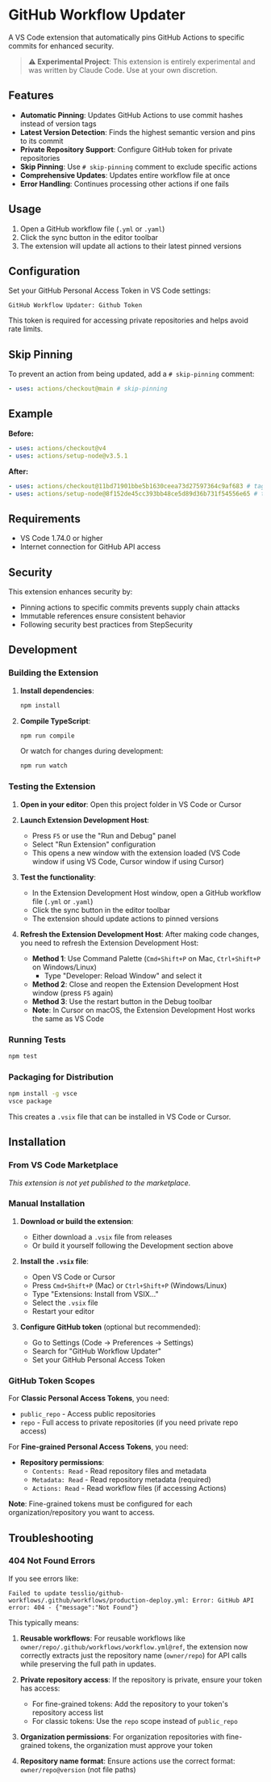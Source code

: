 # GitHub Workflow Updater

A VS Code extension that automatically pins GitHub Actions to specific commits for enhanced security.

> **⚠️ Experimental Project**: This extension is entirely experimental and was written by Claude Code. Use at your own discretion.

## Features

- **Automatic Pinning**: Updates GitHub Actions to use commit hashes instead of version tags
- **Latest Version Detection**: Finds the highest semantic version and pins to its commit
- **Private Repository Support**: Configure GitHub token for private repositories
- **Skip Pinning**: Use `# skip-pinning` comment to exclude specific actions
- **Comprehensive Updates**: Updates entire workflow file at once
- **Error Handling**: Continues processing other actions if one fails

## Usage

1. Open a GitHub workflow file (`.yml` or `.yaml`)
2. Click the sync button in the editor toolbar
3. The extension will update all actions to their latest pinned versions

## Configuration

Set your GitHub Personal Access Token in VS Code settings:

```
GitHub Workflow Updater: Github Token
```

This token is required for accessing private repositories and helps avoid rate limits.

## Skip Pinning

To prevent an action from being updated, add a `# skip-pinning` comment:

```yaml
- uses: actions/checkout@main # skip-pinning
```

## Example

**Before:**
```yaml
- uses: actions/checkout@v4
- uses: actions/setup-node@v3.5.1
```

**After:**
```yaml
- uses: actions/checkout@11bd71901bbe5b1630ceea73d27597364c9af683 # tag v4.2.2
- uses: actions/setup-node@8f152de45cc393bb48ce5d89d36b731f54556e65 # tag v4.0.0
```

## Requirements

- VS Code 1.74.0 or higher
- Internet connection for GitHub API access

## Security

This extension enhances security by:
- Pinning actions to specific commits prevents supply chain attacks
- Immutable references ensure consistent behavior
- Following security best practices from StepSecurity

## Development



### Building the Extension

1. **Install dependencies**:
   ```bash
   npm install
   ```

2. **Compile TypeScript**:
   ```bash
   npm run compile
   ```
   
   Or watch for changes during development:
   ```bash
   npm run watch
   ```

### Testing the Extension

1. **Open in your editor**: Open this project folder in VS Code or Cursor

2. **Launch Extension Development Host**:
   - Press `F5` or use the "Run and Debug" panel
   - Select "Run Extension" configuration
   - This opens a new window with the extension loaded (VS Code window if using VS Code, Cursor window if using Cursor)

3. **Test the functionality**:
   - In the Extension Development Host window, open a GitHub workflow file (`.yml` or `.yaml`)
   - Click the sync button in the editor toolbar
   - The extension should update actions to pinned versions

4. **Refresh the Extension Development Host**:
   After making code changes, you need to refresh the Extension Development Host:
   - **Method 1**: Use Command Palette (`Cmd+Shift+P` on Mac, `Ctrl+Shift+P` on Windows/Linux)
     - Type "Developer: Reload Window" and select it
   - **Method 2**: Close and reopen the Extension Development Host window (press `F5` again)
   - **Method 3**: Use the restart button in the Debug toolbar
   - **Note**: In Cursor on macOS, the Extension Development Host works the same as VS Code

### Running Tests

```bash
npm test
```

### Packaging for Distribution

```bash
npm install -g vsce
vsce package
```

This creates a `.vsix` file that can be installed in VS Code or Cursor.

## Installation

### From VS Code Marketplace
*This extension is not yet published to the marketplace.*

### Manual Installation

1. **Download or build the extension**:
   - Either download a `.vsix` file from releases
   - Or build it yourself following the Development section above

2. **Install the `.vsix` file**:
   - Open VS Code or Cursor
   - Press `Cmd+Shift+P` (Mac) or `Ctrl+Shift+P` (Windows/Linux)
   - Type "Extensions: Install from VSIX..."
   - Select the `.vsix` file
   - Restart your editor

3. **Configure GitHub token** (optional but recommended):
   - Go to Settings (Code → Preferences → Settings)
   - Search for "GitHub Workflow Updater"
   - Set your GitHub Personal Access Token

### GitHub Token Scopes

For **Classic Personal Access Tokens**, you need:
- `public_repo` - Access public repositories
- `repo` - Full access to private repositories (if you need private repo access)

For **Fine-grained Personal Access Tokens**, you need:
- **Repository permissions**:
  - `Contents: Read` - Read repository files and metadata
  - `Metadata: Read` - Read repository metadata (required)
  - `Actions: Read` - Read workflow files (if accessing Actions)

**Note**: Fine-grained tokens must be configured for each organization/repository you want to access.

## Troubleshooting

### 404 Not Found Errors

If you see errors like:
```
Failed to update tesslio/github-workflows/.github/workflows/production-deploy.yml: Error: GitHub API error: 404 - {"message":"Not Found"}
```

This typically means:

1. **Reusable workflows**: For reusable workflows like `owner/repo/.github/workflows/workflow.yml@ref`, the extension now correctly extracts just the repository name (`owner/repo`) for API calls while preserving the full path in updates.

2. **Private repository access**: If the repository is private, ensure your token has access:
   - For fine-grained tokens: Add the repository to your token's repository access list
   - For classic tokens: Use the `repo` scope instead of `public_repo`

3. **Organization permissions**: For organization repositories with fine-grained tokens, the organization must approve your token

4. **Repository name format**: Ensure actions use the correct format: `owner/repo@version` (not file paths)